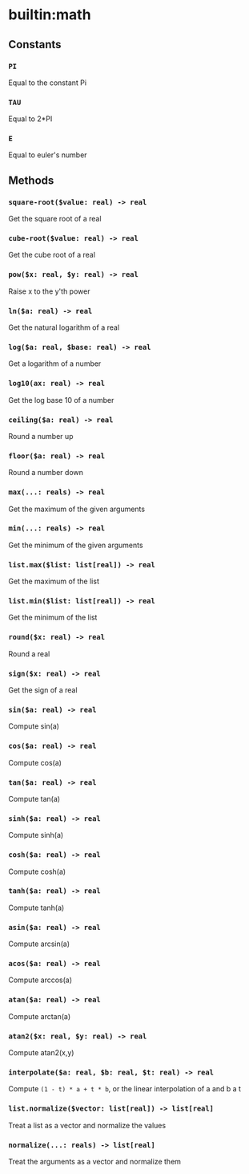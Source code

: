 # builtin:math

## Constants

### `PI`
Equal to the constant Pi

### `TAU`
Equal to 2*PI

### `E`
Equal to euler's number

## Methods

### `square-root($value: real) -> real`
Get the square root of a real

### `cube-root($value: real) -> real`
Get the cube root of a real

### `pow($x: real, $y: real) -> real`
Raise x to the y'th power

### `ln($a: real) -> real`
Get the natural logarithm of a real

### `log($a: real, $base: real) -> real`
Get a logarithm of a number

### `log10(ax: real) -> real`
Get the log base 10 of a number

### `ceiling($a: real) -> real`
Round a number up

### `floor($a: real) -> real`
Round a number down

### `max(...: reals) -> real`
Get the maximum of the given arguments

### `min(...: reals) -> real`
Get the minimum of the given arguments

### `list.max($list: list[real]) -> real`
Get the maximum of the list

### `list.min($list: list[real]) -> real`
Get the minimum of the list

### `round($x: real) -> real`
Round a real

### `sign($x: real) -> real`
Get the sign of a real

### `sin($a: real) -> real`
Compute sin(a)

### `cos($a: real) -> real`
Compute cos(a)

### `tan($a: real) -> real`
Compute tan(a)

### `sinh($a: real) -> real`
Compute sinh(a)

### `cosh($a: real) -> real`
Compute cosh(a)

### `tanh($a: real) -> real`
Compute tanh(a)

### `asin($a: real) -> real`
Compute arcsin(a)

### `acos($a: real) -> real`
Compute arccos(a)

### `atan($a: real) -> real`
Compute arctan(a)

### `atan2($x: real, $y: real) -> real`
Compute atan2(x,y)

### `interpolate($a: real, $b: real, $t: real) -> real`
Compute `(1 - t) * a + t * b`, or the linear interpolation of a and b a t

### `list.normalize($vector: list[real]) -> list[real]`
Treat a list as a vector and normalize the values

### `normalize(...: reals) -> list[real]`
Treat the arguments as a vector and normalize them